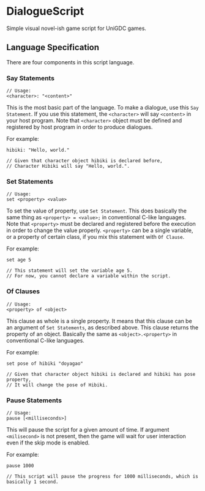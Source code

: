 # DialogueScript
Simple visual novel-ish game script for UniGDC games.

## Language Specification
There are four components in this script language.

### Say Statements
```DialogueScript
// Usage:
<character>: "<content>"
```
This is the most basic part of the language. To make a dialogue, use this `Say Statement`.
If you use this statement, the `<character>` will say `<content>` in your host program.
Note that `<character>` object must be defined and registered by host program in order to produce dialogues.

For example:
```DialogueScript
hibiki: "Hello, world."

// Given that character object hibiki is declared before,
// Character Hibiki will say "Hello, world.".
```

### Set Statements
```DialogueScript
// Usage:
set <property> <value>
```
To set the value of property, use `Set Statement`. This does basically the same thing as `<property> = <value>;` in conventional C-like languages.
Note that `<property>` must be declared and registered before the execution in order to change the value properly.
`<property>` can be a single variable, or a property of certain class, if you mix this statement with `Of Clause`.


For example:
```DialogueScript
set age 5

// This statement will set the variable age 5.
// For now, you cannot declare a variable within the script.
```

### Of Clauses
```DialogueScript
// Usage:
<property> of <object>
```
This clause as whole is a single property. It means that this clause can be an argument of `Set Statements`, as described above.
This clause returns the property of an object. Basically the same as `<object>.<property>` in conventional C-like languages.


For example:
```DialogueScript
set pose of hibiki "doyagao"

// Given that character object hibiki is declared and hibiki has pose property,
// It will change the pose of Hibiki.
```

### Pause Statements
```DialogueScript
// Usage:
pause [<milliseconds>]
```
This will pause the script for a given amount of time.
If argument `<milisecond>` is not present, then the game will wait for user interaction even if the skip mode is enabled.

For example:
```DialogueScript
pause 1000

// This script will pause the progress for 1000 milliseconds, which is basically 1 second.
```
